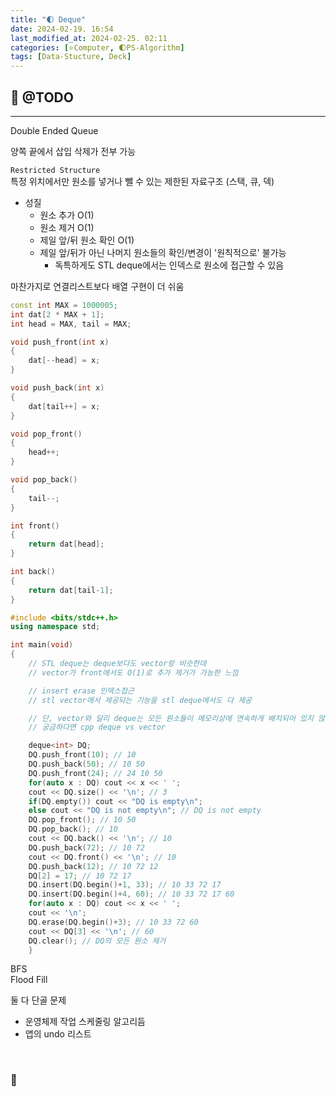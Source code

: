 ```yaml
---
title: "🌓 Deque"
date: 2024-02-19. 16:54
last_modified_at: 2024-02-25. 02:11
categories: [⭐Computer, 🌓PS-Algorithm]
tags: [Data-Stucture, Deck]
---
```


## **💫 @TODO**

---

Double Ended Queue  

양쪽 끝에서 삽입 삭제가 전부 가능  

`Restricted Structure`  
특정 위치에서만 원소를 넣거나 뺄 수 있는 제한된 자료구조 (스택, 큐, 덱)  

- 성질
  - 원소 추가 O(1)
  - 원소 제거 O(1)
  - 제일 앞/뒤 원소 확인 O(1)
  - 제일 앞/뒤가 아닌 나머지 원소들의 확인/변경이 '원칙적으로' 불가능
    - 독특하게도 STL deque에서는 인덱스로 원소에 접근할 수 있음

마찬가지로 연결리스트보다 배열 구현이 더 쉬움

```cpp
const int MAX = 1000005;
int dat[2 * MAX + 1];
int head = MAX, tail = MAX;

void push_front(int x)
{
	dat[--head] = x;
}

void push_back(int x)
{
	dat[tail++] = x;
}

void pop_front()
{
	head++;
}

void pop_back()
{
	tail--;
}

int front()
{
	return dat[head];
}

int back()
{
	return dat[tail-1];
}

```

```cpp
#include <bits/stdc++.h>
using namespace std;

int main(void)
{
	// STL deque는 deque보다도 vector랑 비슷한데
	// vector가 front에서도 O(1)로 추가 제거가 가능한 느낌

	// insert erase 인덱스접근
	// stl vector에서 제공되는 기능을 stl deque에서도 다 제공

	// 단, vector와 달리 deque는 모든 원소들이 메모리상에 연속하게 배치되어 있지 않음
	// 궁금하다면 cpp deque vs vector

	deque<int> DQ;
	DQ.push_front(10); // 10
	DQ.push_back(50); // 10 50
	DQ.push_front(24); // 24 10 50
	for(auto x : DQ) cout << x << ' ';
	cout << DQ.size() << '\n'; // 3
	if(DQ.empty()) cout << "DQ is empty\n";
	else cout << "DQ is not empty\n"; // DQ is not empty
	DQ.pop_front(); // 10 50
	DQ.pop_back(); // 10
	cout << DQ.back() << '\n'; // 10
	DQ.push_back(72); // 10 72
	cout << DQ.front() << '\n'; // 10
	DQ.push_back(12); // 10 72 12
	DQ[2] = 17; // 10 72 17
	DQ.insert(DQ.begin()+1, 33); // 10 33 72 17
	DQ.insert(DQ.begin()+4, 60); // 10 33 72 17 60
	for(auto x : DQ) cout << x << ' ';
	cout << '\n';
	DQ.erase(DQ.begin()+3); // 10 33 72 60
	cout << DQ[3] << '\n'; // 60
	DQ.clear(); // DQ의 모든 원소 제거
	}
```

BFS  
Flood Fill  

둘 다 단골 문제  

- 운영체제 작업 스케줄링 알고리듬
- 앱의 undo 리스트

<br>

<!-- ---- ---- ---- ----  ---- ---- ---- ----  ---- ---- ---- ----  ---- ---- ---- ---- -->

### **🫧**

<br>

<!-- ---- ---- ---- ----  ---- ---- ---- ----  ---- ---- ---- ----  ---- ---- ---- ---- -->
